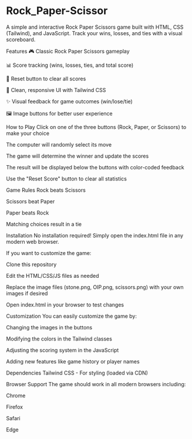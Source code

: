 # Rock_Paper-Scissor
A simple and interactive Rock Paper Scissors game built with HTML, CSS (Tailwind), and JavaScript. Track your wins, losses, and ties with a visual scoreboard.

Features
🎮 Classic Rock Paper Scissors gameplay

📊 Score tracking (wins, losses, ties, and total score)

🔄 Reset button to clear all scores

🎨 Clean, responsive UI with Tailwind CSS

✨ Visual feedback for game outcomes (win/lose/tie)

🖼️ Image buttons for better user experience

How to Play
Click on one of the three buttons (Rock, Paper, or Scissors) to make your choice

The computer will randomly select its move

The game will determine the winner and update the scores

The result will be displayed below the buttons with color-coded feedback

Use the "Reset Score" button to clear all statistics

Game Rules
Rock beats Scissors

Scissors beat Paper

Paper beats Rock

Matching choices result in a tie

Installation
No installation required! Simply open the index.html file in any modern web browser.

If you want to customize the game:

Clone this repository

Edit the HTML/CSS/JS files as needed

Replace the image files (stone.png, OIP.png, scissors.png) with your own images if desired

Open index.html in your browser to test changes

Customization
You can easily customize the game by:

Changing the images in the buttons

Modifying the colors in the Tailwind classes

Adjusting the scoring system in the JavaScript

Adding new features like game history or player names

Dependencies
Tailwind CSS - For styling (loaded via CDN)

Browser Support
The game should work in all modern browsers including:

Chrome

Firefox

Safari

Edge
